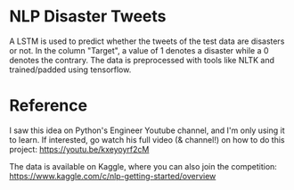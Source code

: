 # NLP Disaster Tweets
A LSTM is used to predict whether the tweets of the test data are disasters or not. In the column "Target", a value of 1 denotes a disaster while a 0 denotes the contrary. The data is preprocessed with tools like NLTK and trained/padded using tensorflow. 

# Reference
I saw this idea on Python's Engineer Youtube channel, and I'm only using it to learn. If interested, go watch his full video (& channel!) on how to do this project: https://youtu.be/kxeyoyrf2cM

The data is available on Kaggle, where you can also join the competition: https://www.kaggle.com/c/nlp-getting-started/overview
